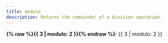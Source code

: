 ```yaml
---
title: modulo
description: Returns the remainder of a division operation.
---
```

**{% raw %}{{ 3 | modulo: 2 }}{% endraw %}**: {{ 3 | modulo: 2 }}